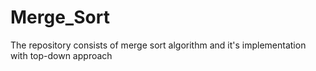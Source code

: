 # Merge_Sort
The repository consists of merge sort algorithm and it's implementation with top-down approach
